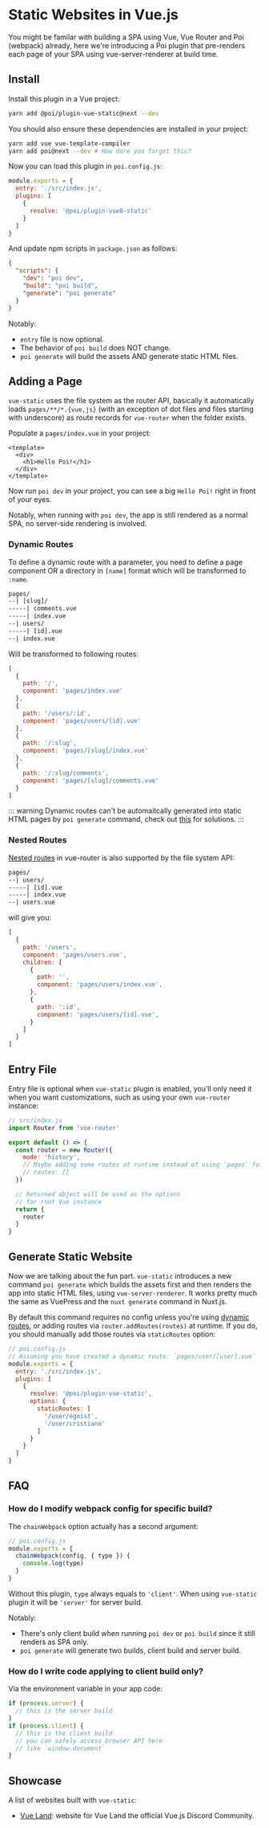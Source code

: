 # Static Websites in Vue.js

You might be familar with building a SPA using Vue, Vue Router and Poi (webpack) already, here we're introducing a Poi plugin that pre-renders each page of your SPA using vue-server-renderer at build time.

## Install

Install this plugin in a Vue project:

```bash
yarn add @poi/plugin-vue-static@next --dev
```

You should also ensure these dependencies are installed in your project:

```bash
yarn add vue vue-template-compiler
yarn add poi@next --dev # How dare you forget this?
```

Now you can load this plugin in `poi.config.js`:

```js {5}
module.exports = {
  entry: './src/index.js',
  plugins: [
    {
      resolve: '@poi/plugin-vue0-static'
    }
  ]
}
```

And update npm scripts in `package.json` as follows:

```json
{
  "scripts": {
    "dev": "poi dev",
    "build": "poi build",
    "generate": "poi generate"
  }
}
```

Notably:

- `entry` file is now optional.
- The behavior of `poi build` does NOT change.
- `poi generate` will build the assets AND generate static HTML files.

## Adding a Page

`vue-static` uses the file system as the router API, basically it automatically loads `pages/**/*.{vue,js}` (with an exception of dot files and files starting with underscore) as route records for `vue-router` when the folder exists.

Populate a `pages/index.vue` in your project:

```vue
<template>
  <div>
    <h1>Hello Poi!</h1>
  </div>
</template>
```

Now run `poi dev` in your project, you can see a big `Hello Poi!` right in front of your eyes.

Notably, when running with `poi dev`, the app is still rendered as a normal SPA, no server-side rendering is involved.

### Dynamic Routes

To define a dynamic route with a parameter, you need to define a page component OR a directory in `[name]` format which will be transformed to `:name`.

```bash
pages/
--| [slug]/
-----| comments.vue
-----| index.vue
--| users/
-----| [id].vue
--| index.vue
```

Will be transformed to following routes:

```js
[
  {
    path: '/',
    component: 'pages/index.vue'
  },
  {
    path: '/users/:id',
    component: 'pages/users/[id].vue'
  },
  {
    path: '/:slug',
    component: 'pages/[slug]/index.vue'
  },
  {
    path: '/:slug/comments',
    component: 'pages/[slug]/comments.vue'
  }
]
```

::: warning
Dynamic routes can't be automaitcally generated into static HTML pages by `poi generate` command, check out [this](#generate-static-website) for solutions.
:::

### Nested Routes

[Nested routes](https://router.vuejs.org/guide/essentials/nested-routes.html) in vue-router is also supported by the file system API:

```bash
pages/
--| users/
-----| [id].vue
-----| index.vue
--| users.vue
```

will give you:

```js
[
  {
    path: '/users',
    component: 'pages/users.vue',
    children: [
      {
        path: '',
        component: 'pages/users/index.vue',
      },
      {
        path: ':id',
        component: 'pages/users/[id].vue',
      }
    ]
  }
]
```

## Entry File

Entry file is optional when `vue-static` plugin is enabled, you'll only need it when you want customizations, such as using your own `vue-router` instance:

```js
// src/index.js
import Router from 'vue-router'

export default () => {
  const router = new Router({
    mode: 'history',
    // Maybe adding some routes at runtime instead of using `pages` folder?
    // routes: []
  })

  // Returned object will be used as the options 
  // for root Vue instance
  return {
    router
  }
}
```

## Generate Static Website

Now we are talking about the fun part. `vue-static` introduces a new command `poi generate` which builds the assets first and then renders the app into static HTML files, using `vue-server-renderer`. It works pretty much the same as VuePress and the `nuxt generate` command in Nuxt.js.

By default this command requires no config unless you're using [dynamic routes](#dynamic-routes), or adding routes via `router.addRoutes(routes)` at runtime. If you do, you should manually add those routes via `staticRoutes` option:

```js
// poi.config.js
// Assuming you have created a dynamic route: `pages/user/[user].vue`
module.exports = {
  entry: './src/index.js',
  plugins: [
    {
      resolve: '@poi/plugin-vue-static',
      options: {
        staticRoutes: [
          '/user/egoist',
          '/user/cristiano'
        ]
      }
    }
  ]
}
```

## FAQ

### How do I modify webpack config for specific build?

The `chainWebpack` option actually has a second argument:

```js
// poi.config.js
module.exports = {
  chainWebpack(config, { type }) {
    console.log(type)
  }
}
```

Without this plugin, `type` always equals to `'client'`. When using `vue-static` plugin it will be `'server'` for server build.

Notably:

- There's only client build when running `poi dev` or `poi build` since it still renders as SPA only.
- `poi generate` will generate two builds, client build and server build.

### How do I write code applying to client build only?

Via the environment variable in your app code:

```js
if (process.server) {
  // this is the server build
}
if (process.client) {
  // this is the client build
  // you can safely access browser API here
  // like `window.document`
}
```

## Showcase

A list of websites built with `vue-static`:

- [Vue Land](https://vue-land.js.org): website for Vue Land the official Vue.js Discord Community.